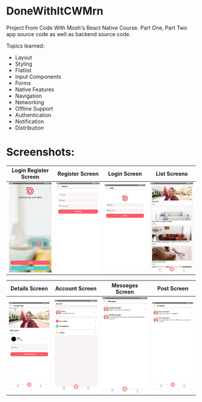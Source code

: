# DoneWithItCWMrn

Project From Code With Mosh's React Native Course.
Part One, Part Two app source code as well as backend source code.

Topics learned:

- Layout
- Styling
- Flatlist
- Input Components
- Forms
- Native Features
- Navigation
- Networking
- Offline Support
- Authentication
- Notification
- Distribution

# Screenshots:

| Login Register Screen                                | Register Screen                                  | Login Screen                               | List Screens                             |
| ---------------------------------------------------- | ------------------------------------------------ | ------------------------------------------ | ---------------------------------------- |
| ![LoginRegisterScreen](assets/../assets/log-reg.png) | ![RegisterScreen](assets/../assets/register.png) | ![LoginScreen](assets/../assets/login.png) | ![ListScreen](assets/../assets/list.png) |

| Details Screen                                | Account Screen                                 | Messeges Screen                                  | Post Screen                                  |
| --------------------------------------------- | ---------------------------------------------- | ------------------------------------------------ | -------------------------------------------- |
| ![DetailsScreen](assets/../assets/detail.png) | ![AccountScreen](assets/../assets/account.png) | ![MessagesScreen](assets/../assets/messeges.png) | ![PostScreen](assets/../assets/messeges.png) |
